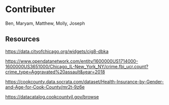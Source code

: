 

# Contributer
Ben, Maryam, Matthew, Molly, Joseph

## Resources

https://data.cityofchicago.org/widgets/cjg8-dbka

https://www.opendatanetwork.com/entity/1600000US1714000-1600000US3651000/Chicago_IL-New_York_NY/crime.fbi_ucr.count?crime_type=Aggravated%20assault&year=2018

https://cookcounty.data.socrata.com/dataset/Health-Insurance-by-Gender-and-Age-for-Cook-County/mr2t-9z6e

https://datacatalog.cookcountyil.gov/browse